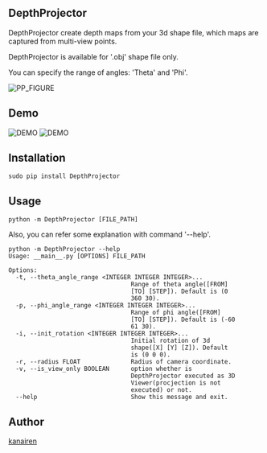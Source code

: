 ## DepthProjector

DepthProjector create depth maps from your 3d shape file,
which maps are captured from multi-view points.

DepthProjector is available for '.obj' shape file only.

You can specify the range of angles: 'Theta' and 'Phi'.

![PP_FIGURE](https://github.com/kanairen/DepthProjector/blob/img-patch/res/pp_angles.png)

## Demo

![DEMO](https://github.com/kanairen/DepthProjector/blob/img-patch/res/demo.gif)    ![DEMO](https://github.com/kanairen/DepthProjector/blob/img-patch/res/depth-images.png)


## Installation

```
sudo pip install DepthProjector
```

## Usage

```
python -m DepthProjector [FILE_PATH]
```

Also, you can refer some explanation with command '--help'.
```
python -m DepthProjector --help
Usage: __main__.py [OPTIONS] FILE_PATH

Options:
  -t, --theta_angle_range <INTEGER INTEGER INTEGER>...
                                  Range of theta angle([FROM]
                                  [TO] [STEP]). Default is (0
                                  360 30).
  -p, --phi_angle_range <INTEGER INTEGER INTEGER>...
                                  Range of phi angle([FROM]
                                  [TO] [STEP]). Default is (-60
                                  61 30).
  -i, --init_rotation <INTEGER INTEGER INTEGER>...
                                  Initial rotation of 3d
                                  shape([X] [Y] [Z]). Default
                                  is (0 0 0).
  -r, --radius FLOAT              Radius of camera coordinate.
  -v, --is_view_only BOOLEAN      option whether is
                                  DepthProjector executed as 3D
                                  Viewer(procjection is not
                                  executed) or not.
  --help                          Show this message and exit.
```

## Author
[kanairen](https://github.com/kanairen)



